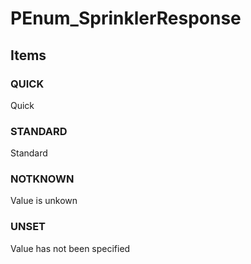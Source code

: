 # PEnum_SprinklerResponse

## Items

### QUICK
Quick

### STANDARD
Standard

### NOTKNOWN
Value is unkown

### UNSET
Value has not been specified
